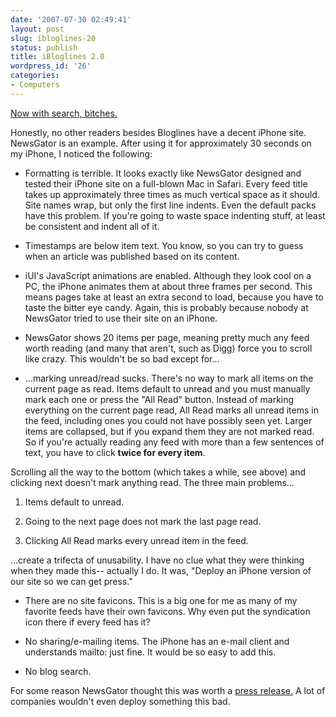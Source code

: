 ```yaml
---
date: '2007-07-30 02:49:41'
layout: post
slug: ibloglines-20
status: publish
title: iBloglines 2.0
wordpress_id: '26'
categories:
- Computers
---
```


[Now with search, bitches.](http://i.bloglines.com/)
  

  

Honestly, no other readers besides Bloglines have a decent iPhone site. NewsGator is an example. After using it for approximately 30 seconds on my iPhone, I noticed the following:




* Formatting is terrible. It looks exactly like NewsGator designed and tested their iPhone site on a full-blown Mac in Safari. Every feed title takes up approximately three times as much vertical space as it should. Site names wrap, but only the first line indents. Even the default packs have this problem. If you're going to waste space indenting stuff, at least be consistent and indent all of it.
  

  

* Timestamps are below item text. You know, so you can try to guess when an article was published based on its content.
  

  
* iUI's JavaScript animations are enabled. Although they look cool on a PC, the iPhone animates them at about three frames per second. This means pages take at least an extra second to load, because you have to taste the bitter eye candy. Again, this is probably because nobody at NewsGator tried to use their site on an iPhone.
  

  
* NewsGator shows 20 items per page, meaning pretty much any feed worth reading (and many that aren't, such as Digg) force you to scroll like crazy. This wouldn't be so bad except for...
  

  
* ...marking unread/read sucks. There's no way to mark all items on the current page as read. Items default to unread and you must manually mark each one or press the "All Read" button. Instead of marking everything on the current page read, All Read marks all unread items in the feed, including ones you could not have possibly seen yet. Larger items are collapsed, but if you expand them they are not marked read. So if you're actually reading any feed with more than a few sentences of text, you have to click **twice for every item**.
  

  

Scrolling all the way to the bottom (which takes a while, see above) and clicking next doesn't mark anything read. The three main problems...


1. Items default to unread.

2. Going to the next page does not mark the last page read.

3. Clicking All Read marks every unread item in the feed.


...create a trifecta of unusability. I have no clue what they were thinking when they made this-- actually I do. It was, "Deploy an iPhone version of our site so we can get press."
  

  





* There are no site favicons. This is a big one for me as many of my favorite feeds have their own favicons. Why even put the syndication icon there if every feed has it?
  

  
* No sharing/e-mailing items. The iPhone has an e-mail client and understands mailto: just fine. It would be so easy to add this.
  

  
* No blog search.
  

  




For some reason NewsGator thought this was worth a [press release.](http://www.newsgator.com/CompanyInfo/Press/Archive.aspx?post=137) A lot of companies wouldn't even deploy something this bad.
